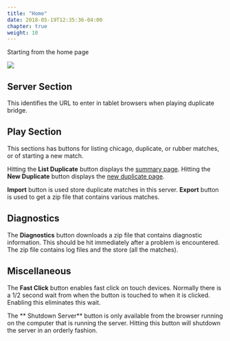 ```yaml
---
title: "Home"
date: 2018-05-19T12:35:36-04:00
chapter: true
weight: 10
---
```


Starting from the home page

<div class="withBorder">

<img src="../../images/gen/HomePage.png" />

</div>

## Server Section

This identifies the URL to enter in tablet browsers when playing duplicate bridge.

## Play Section

This sections has buttons for listing chicago, duplicate, or rubber matches, or of starting a new match.

Hitting the **List Duplicate** button displays the [summary page](../duplicate/summary/).
Hitting the **New Duplicate** button displays the [new duplicate page](../duplicate/new/).

**Import** button is used store duplicate matches in this server.
**Export** button is used to get a zip file that contains various matches.

## Diagnostics

The **Diagnostics** button downloads a zip file that contains diagnostic information.  This should be hit immediately after a problem is encountered.  The zip file contains log files and the store (all the matches).

## Miscellaneous

The **Fast Click** button enables fast click on touch devices.  Normally there is a 1/2 second wait from when the button is touched to when it is clicked.  Enabling this eliminates this wait.

The ** Shutdown Server** button is only available from the browser running on the computer that is running the server.  Hitting this button will shutdown the server in an orderly fashion.
